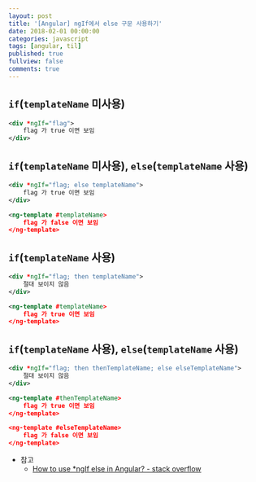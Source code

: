 ```yaml
---
layout: post
title: '[Angular] ngIf에서 else 구문 사용하기'
date: 2018-02-01 00:00:00
categories: javascript
tags: [angular, til]
published: true
fullview: false
comments: true
---
```


## `if`(`templateName` 미사용)

```xml
<div *ngIf="flag">
    flag 가 true 이면 보임
</div>
```

## `if`(`templateName` 미사용), `else`(`templateName` 사용)

```xml
<div *ngIf="flag; else templateName">
    flag 가 true 이면 보임
</div>

<ng-template #templateName>
    flag 가 false 이면 보임
</ng-template>
```

## `if`(`templateName` 사용)

```xml
<div *ngIf="flag; then templateName">
    절대 보이지 않음
</div>

<ng-template #templateName>
    flag 가 true 이면 보임
</ng-template>
```

## `if`(`templateName` 사용), `else`(`templateName` 사용)

```xml
<div *ngIf="flag; then thenTemplateName; else elseTemplateName">
    절대 보이지 않음
</div>

<ng-template #thenTemplateName>
    flag 가 true 이면 보임
</ng-template>

<ng-template #elseTemplateName>
    flag 가 false 이면 보임
</ng-template>
```

* 참고
  * [How to use *ngIf else in Angular? - stack overflow](https://stackoverflow.com/questions/43006550/how-to-use-ngif-else-in-angular)